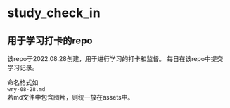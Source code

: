# study_check_in
## 用于学习打卡的repo
该repo于2022.08.28创建，用于进行学习的打卡和监督。
每日在该repo中提交学习记录。

命名格式如
<br>
``` wry-08-28.md ```
<br>
若md文件中包含图片，则统一放在assets中。
